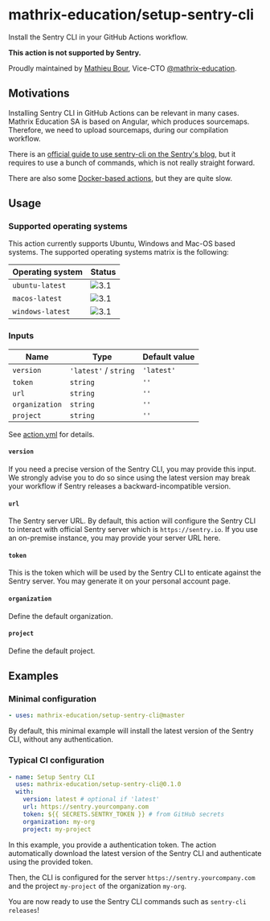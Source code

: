 # mathrix-education/setup-sentry-cli
Install the Sentry CLI in your GitHub Actions workflow.

**This action is not supported by Sentry.**

Proudly maintained by [Mathieu Bour][1.1], Vice-CTO
[@mathrix-education][1.2].

[1.1]: https://github.com/mathieu-bour
[1.2]: https://github.com/mathrix-education

## Motivations
Installing Sentry CLI in GitHub Actions can be relevant in many cases.
Mathrix Education SA is based on Angular, which produces sourcemaps.
Therefore, we need to upload sourcemaps, during our compilation
workflow.

There is an
[official guide to use sentry-cli on the Sentry's blog][2.1],
but it requires to use a bunch of commands, which is not really
straight forward.

There are also some [Docker-based actions][2.2], but they are quite
slow.

[2.1]: https://blog.sentry.io/2019/12/17/using-github-actions-to-create-sentry-releases
[2.2]: https://github.com/marketplace?type=actions&query=sentry


## Usage
### Supported operating systems
This action currently supports Ubuntu, Windows and Mac-OS based systems.
The supported operating systems matrix is the following:

| Operating system | Status |
|------------------|-------|
| `ubuntu-latest`  | ![3.1] |
| `macos-latest`   | ![3.1] |
| `windows-latest` | ![3.1] |

[3.1]: https://img.shields.io/badge/status-supported-brightgreen

### Inputs
| Name           | Type                  | Default value |
|----------------|-----------------------|---------------|
| `version`      | `'latest'` / `string` | `'latest'`    |
| `token`        | `string`              | `''`          |
| `url`          | `string`              | `''`          |
| `organization` | `string`              | `''`          |
| `project`      | `string`              | `''`          |

See [action.yml](action.yml) for details.

#### `version`
If you need a precise version of the Sentry CLI, you may provide this
input. We strongly advise you to do so since using the latest version
may break your workflow if Sentry releases a backward-incompatible
version.

#### `url`
The Sentry server URL. By default, this action will configure the
Sentry CLI to interact with official Sentry server which is
`https://sentry.io`. If you use an on-premise instance, you may provide
your server URL here.

#### `token`
This is the token which will be used by the Sentry CLI to 
enticate
against the Sentry server.
You may generate it on your personal account page.

#### `organization`
Define the default organization.

#### `project`
Define the default project.

## Examples
### Minimal configuration
```yaml
- uses: mathrix-education/setup-sentry-cli@master
```
By default, this minimal example will install the latest version of the
Sentry CLI, without any authentication.

### Typical CI configuration
```yaml
- name: Setup Sentry CLI
  uses: mathrix-education/setup-sentry-cli@0.1.0
  with:
    version: latest # optional if 'latest'
    url: https://sentry.yourcompany.com
    token: ${{ SECRETS.SENTRY_TOKEN }} # from GitHub secrets
    organization: my-org
    project: my-project
```
In this example, you provide a authentication token. The action
automatically download the latest version of the Sentry CLI and
authenticate using the provided token.

Then, the CLI is configured for the server
`https://sentry.yourcompany.com` and the project `my-project` of the
organization `my-org`.

You are now ready to use the Sentry CLI commands such as
`sentry-cli releases`!
